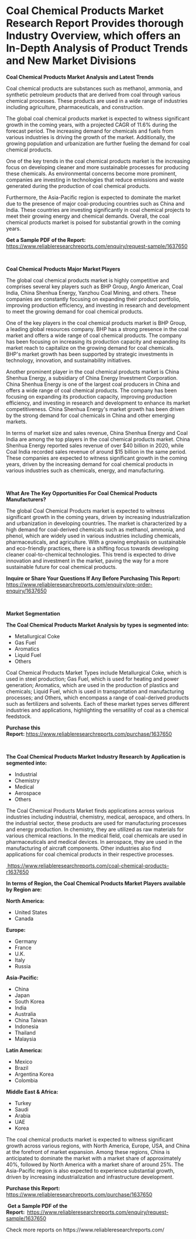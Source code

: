 <p><h1>Coal Chemical Products Market Research Report Provides thorough Industry Overview, which offers an In-Depth Analysis of Product Trends and New Market Divisions</h1></p><p><strong>Coal Chemical Products Market Analysis and Latest Trends</strong></p>
<p><p>Coal chemical products are substances such as methanol, ammonia, and synthetic petroleum products that are derived from coal through various chemical processes. These products are used in a wide range of industries including agriculture, pharmaceuticals, and construction.</p><p>The global coal chemical products market is expected to witness significant growth in the coming years, with a projected CAGR of 11.6% during the forecast period. The increasing demand for chemicals and fuels from various industries is driving the growth of the market. Additionally, the growing population and urbanization are further fueling the demand for coal chemical products.</p><p>One of the key trends in the coal chemical products market is the increasing focus on developing cleaner and more sustainable processes for producing these chemicals. As environmental concerns become more prominent, companies are investing in technologies that reduce emissions and waste generated during the production of coal chemical products.</p><p>Furthermore, the Asia-Pacific region is expected to dominate the market due to the presence of major coal-producing countries such as China and India. These countries are investing significantly in coal chemical projects to meet their growing energy and chemical demands. Overall, the coal chemical products market is poised for substantial growth in the coming years.</p></p>
<p><strong>Get a Sample PDF of the Report:&nbsp;</strong> <a href="https://www.reliableresearchreports.com/enquiry/request-sample/1637650">https://www.reliableresearchreports.com/enquiry/request-sample/1637650</a></p>
<p>&nbsp;</p>
<p><strong>Coal Chemical Products Major Market Players</strong></p>
<p><p>The global coal chemical products market is highly competitive and comprises several key players such as BHP Group, Anglo American, Coal India, China Shenhua Energy, Yanzhou Coal Mining, and others. These companies are constantly focusing on expanding their product portfolio, improving production efficiency, and investing in research and development to meet the growing demand for coal chemical products.</p><p>One of the key players in the coal chemical products market is BHP Group, a leading global resources company. BHP has a strong presence in the coal market and offers a wide range of coal chemical products. The company has been focusing on increasing its production capacity and expanding its market reach to capitalize on the growing demand for coal chemicals. BHP's market growth has been supported by strategic investments in technology, innovation, and sustainability initiatives.</p><p>Another prominent player in the coal chemical products market is China Shenhua Energy, a subsidiary of China Energy Investment Corporation. China Shenhua Energy is one of the largest coal producers in China and offers a wide range of coal chemical products. The company has been focusing on expanding its production capacity, improving production efficiency, and investing in research and development to enhance its market competitiveness. China Shenhua Energy's market growth has been driven by the strong demand for coal chemicals in China and other emerging markets.</p><p>In terms of market size and sales revenue, China Shenhua Energy and Coal India are among the top players in the coal chemical products market. China Shenhua Energy reported sales revenue of over $40 billion in 2020, while Coal India recorded sales revenue of around $15 billion in the same period. These companies are expected to witness significant growth in the coming years, driven by the increasing demand for coal chemical products in various industries such as chemicals, energy, and manufacturing.</p></p>
<p>&nbsp;</p>
<p><strong>What Are The Key Opportunities For Coal Chemical Products Manufacturers?</strong></p>
<p><p>The global Coal Chemical Products market is expected to witness significant growth in the coming years, driven by increasing industrialization and urbanization in developing countries. The market is characterized by a high demand for coal-derived chemicals such as methanol, ammonia, and phenol, which are widely used in various industries including chemicals, pharmaceuticals, and agriculture. With a growing emphasis on sustainable and eco-friendly practices, there is a shifting focus towards developing cleaner coal-to-chemical technologies. This trend is expected to drive innovation and investment in the market, paving the way for a more sustainable future for coal chemical products.</p></p>
<p><strong>Inquire or Share Your Questions If Any Before Purchasing This Report:</strong> <a href="https://www.reliableresearchreports.com/enquiry/pre-order-enquiry/1637650">https://www.reliableresearchreports.com/enquiry/pre-order-enquiry/1637650</a></p>
<p>&nbsp;</p>
<p><strong>Market Segmentation</strong></p>
<p><strong>The Coal Chemical Products Market Analysis by types is segmented into:</strong></p>
<p><ul><li>Metallurgical Coke</li><li>Gas Fuel</li><li>Aromatics</li><li>Liquid Fuel</li><li>Others</li></ul></p>
<p><p>Coal Chemical Products Market Types include Metallurgical Coke, which is used in steel production; Gas Fuel, which is used for heating and power generation; Aromatics, which are used in the production of plastics and chemicals; Liquid Fuel, which is used in transportation and manufacturing processes; and Others, which encompass a range of coal-derived products such as fertilizers and solvents. Each of these market types serves different industries and applications, highlighting the versatility of coal as a chemical feedstock.</p></p>
<p><strong>Purchase this Report:&nbsp;</strong><a href="https://www.reliableresearchreports.com/purchase/1637650">https://www.reliableresearchreports.com/purchase/1637650</a></p>
<p>&nbsp;</p>
<p><strong>The Coal Chemical Products Market Industry Research by Application is segmented into:</strong></p>
<p><ul><li>Industrial</li><li>Chemistry</li><li>Medical</li><li>Aerospace</li><li>Others</li></ul></p>
<p><p>The Coal Chemical Products Market finds applications across various industries including industrial, chemistry, medical, aerospace, and others. In the industrial sector, these products are used for manufacturing processes and energy production. In chemistry, they are utilized as raw materials for various chemical reactions. In the medical field, coal chemicals are used in pharmaceuticals and medical devices. In aerospace, they are used in the manufacturing of aircraft components. Other industries also find applications for coal chemical products in their respective processes.</p></p>
<p><a href="https://www.reliableresearchreports.com/coal-chemical-products-r1637650">&nbsp;https://www.reliableresearchreports.com/coal-chemical-products-r1637650</a></p>
<p><strong>In terms of Region, the Coal Chemical Products Market Players available by Region are:</strong></p>
<p>
    <p> <strong> North America: </strong>
        <ul>
            <li>United States</li>
            <li>Canada</li>
        </ul>
        </p> 
    <p> <strong> Europe: </strong>
        <ul>
            <li>Germany</li>
            <li>France</li>
            <li>U.K.</li>
            <li>Italy</li>
            <li>Russia</li>
        </ul>
        </p> 
    <p> <strong> Asia-Pacific: </strong>
        <ul>
            <li>China</li>
            <li>Japan</li>
            <li>South Korea</li>
            <li>India</li>
            <li>Australia</li>
            <li>China Taiwan</li>
            <li>Indonesia</li>
            <li>Thailand</li>
            <li>Malaysia</li>
        </ul>
        </p> 
    <p> <strong> Latin America: </strong>
        <ul>
            <li>Mexico</li>
            <li>Brazil</li>
            <li>Argentina Korea</li>
            <li>Colombia</li>
        </ul>
        </p> 
    <p> <strong> Middle East & Africa: </strong>
        <ul>
            <li>Turkey</li>
            <li>Saudi</li>
            <li>Arabia</li>
            <li>UAE</li>
            <li>Korea</li>
        </ul>
    </p>
    </p>
<p><p>The coal chemical products market is expected to witness significant growth across various regions, with North America, Europe, USA, and China at the forefront of market expansion. Among these regions, China is anticipated to dominate the market with a market share of approximately 40%, followed by North America with a market share of around 25%. The Asia-Pacific region is also expected to experience substantial growth, driven by increasing industrialization and infrastructure development.</p></p>
<p><strong>Purchase this Report: </strong><a href="https://www.reliableresearchreports.com/purchase/1637650">https://www.reliableresearchreports.com/purchase/1637650</a></p>
<p>&nbsp;<strong>Get a Sample PDF of the Report:&nbsp;&nbsp;</strong><a href="https://www.reliableresearchreports.com/enquiry/request-sample/1637650">https://www.reliableresearchreports.com/enquiry/request-sample/1637650</a></p>
<p><strong></strong></p>
<p>Check more reports on https://www.reliableresearchreports.com/</p>